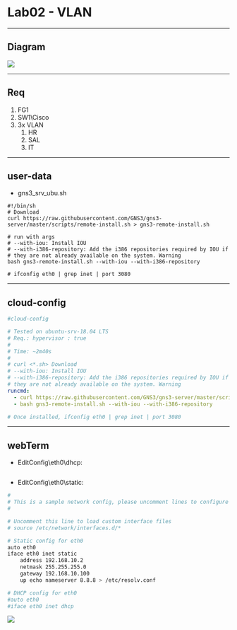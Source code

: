 # Lab02 - VLAN

---

## Diagram
[<img src="https://i.imgur.com/mqUAZDN.png">](https://i.imgur.com/mqUAZDN.png)

---

## Req
1. FG1
2. SW1\Cisco
3. 3x VLAN
   1. HR
   2. SAL
   3. IT

---

## user-data
* gns3_srv_ubu.sh
````
#!/bin/sh
# Download
curl https://raw.githubusercontent.com/GNS3/gns3-server/master/scripts/remote-install.sh > gns3-remote-install.sh

# run with args
# --with-iou: Install IOU
# --with-i386-repository: Add the i386 repositories required by IOU if
# they are not already available on the system. Warning
bash gns3-remote-install.sh --with-iou --with-i386-repository

# ifconfig eth0 | grep inet | port 3080
````

---

## cloud-config
````yaml
#cloud-config

# Tested on ubuntu-srv-18.04 LTS
# Req.: hypervisor : true
#
# Time: ~2m40s
#
# curl <*.sh> Download
# --with-iou: Install IOU
# --with-i386-repository: Add the i386 repositories required by IOU if
# they are not already available on the system. Warning
runcmd:
  - curl https://raw.githubusercontent.com/GNS3/gns3-server/master/scripts/remote-install.sh > gns3-remote-install.sh
  - bash gns3-remote-install.sh --with-iou --with-i386-repository

# Once installed, ifconfig eth0 | grep inet | port 3080
````

---

## webTerm
* EditConfig\eth0\dhcp:
````sh
````
* EditConfig\eth0\static:
````sh
#
# This is a sample network config, please uncomment lines to configure the network
#

# Uncomment this line to load custom interface files
# source /etc/network/interfaces.d/*

# Static config for eth0
auto eth0
iface eth0 inet static
	address 192.168.10.2
	netmask 255.255.255.0
	gateway 192.168.10.100
	up echo nameserver 8.8.8 > /etc/resolv.conf

# DHCP config for eth0
#auto eth0
#iface eth0 inet dhcp
````

[<img src="https://i.imgur.com/nk5TXlx.png">](https://i.imgur.com/nk5TXlx.png)
